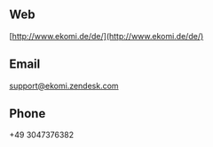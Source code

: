 ## Web
[http://www.ekomi.de/de/](http://www.ekomi.de/de/)

## Email
[support@ekomi.zendesk.com](support@ekomi.zendesk.com)

## Phone
 
+49 3047376382